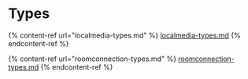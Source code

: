 # Types

{% content-ref url="localmedia-types.md" %}
[localmedia-types.md](localmedia-types.md)
{% endcontent-ref %}

{% content-ref url="roomconnection-types.md" %}
[roomconnection-types.md](roomconnection-types.md)
{% endcontent-ref %}
